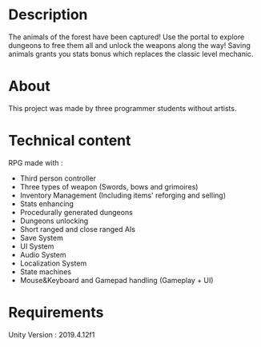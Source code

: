 # Description
The animals of the forest have been captured! Use the portal to explore dungeons to free them all and unlock the weapons along the way!
Saving animals grants you stats bonus which replaces the classic level mechanic.

# About
This project was made by three programmer students without artists.

# Technical content
RPG made with :
- Third person controller
- Three types of weapon (Swords, bows and grimoires)
- Inventory Management (Including items' reforging and selling)
- Stats enhancing
- Procedurally generated dungeons
- Dungeons unlocking
- Short ranged and close ranged AIs
- Save System
- UI System
- Audio System
- Localization System
- State machines
- Mouse&Keyboard and Gamepad handling (Gameplay + UI)

# Requirements
Unity Version : 2019.4.12f1
